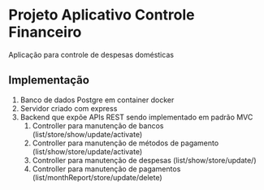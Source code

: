 # Projeto Aplicativo Controle Financeiro

Aplicação para controle de despesas domésticas

## Implementação

1. Banco de dados Postgre em container docker
2. Servidor criado com express
3. Backend que expõe APIs REST sendo implementado em padrão MVC
   1. Controller para manutenção de bancos (list/store/show/update/activate)
   2. Controller para manutenção de métodos de pagamento (list/show/store/update/activate)
   3. Controller para manutenção de despesas (list/show/store/update/)
   4. Controller para manutenção de pagamentos (list/monthReport/store/update/delete)

